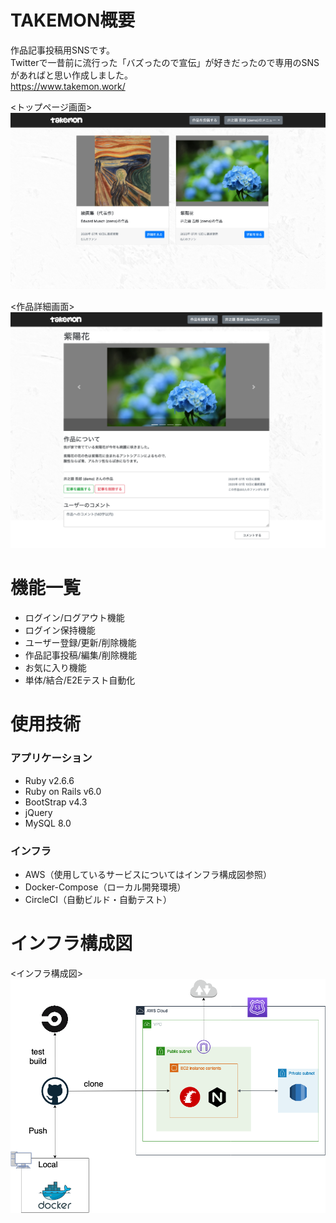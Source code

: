 # TAKEMON概要

作品記事投稿用SNSです。  
Twitterで一昔前に流行った「バズったので宣伝」が好きだったので専用のSNSがあればと思い作成しました。  
https://www.takemon.work/

<トップページ画面>
![トップページ画像](readme/topmenu.jpg)

<作品詳細画面>
![ポートフォリオ詳細ページ画像](readme/viewer.png)

# 機能一覧

- ログイン/ログアウト機能
- ログイン保持機能
- ユーザー登録/更新/削除機能
- 作品記事投稿/編集/削除機能
- お気に入り機能
- 単体/結合/E2Eテスト自動化

# 使用技術

### アプリケーション

- Ruby v2.6.6
- Ruby on Rails v6.0
- BootStrap v4.3
- jQuery
- MySQL 8.0

### インフラ

- AWS（使用しているサービスについてはインフラ構成図参照）
- Docker-Compose（ローカル開発環境）
- CircleCI（自動ビルド・自動テスト）

# インフラ構成図

<インフラ構成図>
![インフラ構成図](readme/infra.png)
